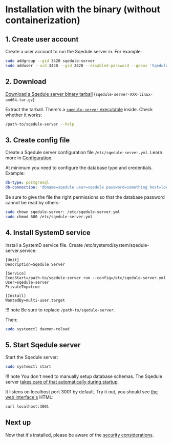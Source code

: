 # Installation with the binary (without containerization)

## 1. Create user account

Create a user account to run the Sqedule server in. For example:

~~~basH
sudo addgroup --gid 3420 sqedule-server
sudo adduser --uid 3420 --gid 3420 --disabled-password --gecos 'Sqedule Server' sqedule-server
~~~

## 2. Download

[Download a Sqedule server binary tarball](https://github.com/fullstaq-labs/sqedule/releases) (`sqedule-server-XXX-linux-amd64.tar.gz`).

Extract the tarball. There's a [`sqedule-server` executable](../concepts/server-exe.md) inside. Check whether it works:

~~~bash
/path-to/sqedule-server --help
~~~

## 3. Create config file

Create a Sqedule server configuration file `/etc/sqedule-server.yml`. Learn more in [Configuration](../config/index.md).

At minimum you need to configure the database type and credentials. Example:

~~~yaml
db-type: postgresql
db-connection: 'dbname=sqedule user=sqedule password=something host=localhost port=5432'
~~~

Be sure to give the file the right permissions so that the database password cannot be read by others:

~~~bash
sudo chown sqedule-server: /etc/sqedule-server.yml
sudo chmod 600 /etc/sqedule-server.yml
~~~

## 4. Install SystemD service

Install a SystemD service file. Create /etc/systemd/system/sqedule-server.service:

~~~systemd
[Unit]
Description=Sqedule Server

[Service]
ExecStart=/path-to/sqedule-server run --config=/etc/sqedule-server.yml
User=sqedule-server
PrivateTmp=true

[Install]
WantedBy=multi-user.target
~~~

!!! note
    Be sure to replace `/path-to/sqedule-server`.

Then:

~~~bash
sudo systemctl daemon-reload
~~~

## 5. Start Sqedule server

Start the Sqedule server:

~~~bash
sudo systemctl start
~~~

!!! note
    You don't need to manually setup database schemas. The Sqedule server [takes care of that automatically during startup](../concepts/database-schema-migration.md).

It listens on localhost port 3001 by default. Try it out, you should see [the web interface's](../../user_guide/web_interface.md) HTML:

~~~bash
curl localhost:3001
~~~

## Next up

Now that it's installed, please be aware of the [security considerations](../concepts/security.md).
